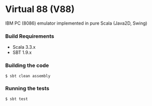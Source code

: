 # Virtual 88 (V88)

IBM PC (8086) emulator implemented in pure Scala (Java2D, Swing)

### Build Requirements

* Scala 3.3.x
* SBT 1.9.x

### Building the code

    $ sbt clean assembly
      
### Running the tests

    $ sbt test
